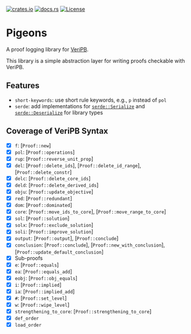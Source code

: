 [![crates.io](https://img.shields.io/crates/v/pigeons?style=for-the-badge)](https://crates.io/crates/pigeons)
[![docs.rs](https://img.shields.io/docsrs/pigeons?style=for-the-badge)](https://docs.rs/pigeons)
[![License](https://img.shields.io/crates/l/pigeons?style=for-the-badge)](../LICENSE)

<!-- cargo-rdme start -->

# Pigeons

A proof logging library for [VeriPB](https://gitlab.com/MIAOresearch/software/VeriPB).

This library is a simple abstraction layer for writing proofs checkable with VeriPB.

## Features

- `short-keywords`: use short rule keywords, e.g., `p` instead of `pol`
- `serde`: add implementations for
  [`serde::Serialize`](https://docs.rs/serde/latest/serde/trait.Serialize.html) and
  [`serde::Deserialize`](https://docs.rs/serde/latest/serde/trait.Deserialize.html) for library
  types

## Coverage of VeriPB Syntax

- [x] `f`: [`Proof::new`]
- [x] `pol`: [`Proof::operations`]
- [x] `rup`: [`Proof::reverse_unit_prop`]
- [x] `del`: [`Proof::delete_ids`], [`Proof::delete_id_range`], [`Proof::delete_constr`]
- [x] `delc`: [`Proof::delete_core_ids`]
- [x] `deld`: [`Proof::delete_derived_ids`]
- [x] `obju`: [`Proof::update_objective`]
- [x] `red`: [`Proof::redundant`]
- [x] `dom`: [`Proof::dominated`]
- [x] `core`: [`Proof::move_ids_to_core`], [`Proof::move_range_to_core`]
- [x] `sol`: [`Proof::solution`]
- [x] `solx`: [`Proof::exclude_solution`]
- [x] `soli`: [`Proof::improve_solution`]
- [x] `output`: [`Proof::output`], [`Proof::conclude`]
- [x] `conclusion`: [`Proof::conclude`], [`Proof::new_with_conclusion`],
  [`Proof::update_default_conclusion`]
- [x] Sub-proofs
- [x] `e`: [`Proof::equals`]
- [x] `ea`: [`Proof::equals_add`]
- [x] `eobj`: [`Proof::obj_equals`]
- [x] `i`: [`Proof::implied`]
- [x] `ia`: [`Proof::implied_add`]
- [x] `#`: [`Proof::set_level`]
- [x] `w`: [`Proof::wipe_level`]
- [x] `strengthening_to_core`: [`Proof::strengthening_to_core`]
- [x] `def_order`
- [x] `load_order`

<!-- cargo-rdme end -->
